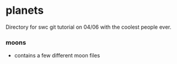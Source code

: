 # planets

Directory for swc git tutorial on 04/06 with the coolest people ever. 

### moons
* contains a few different moon files

